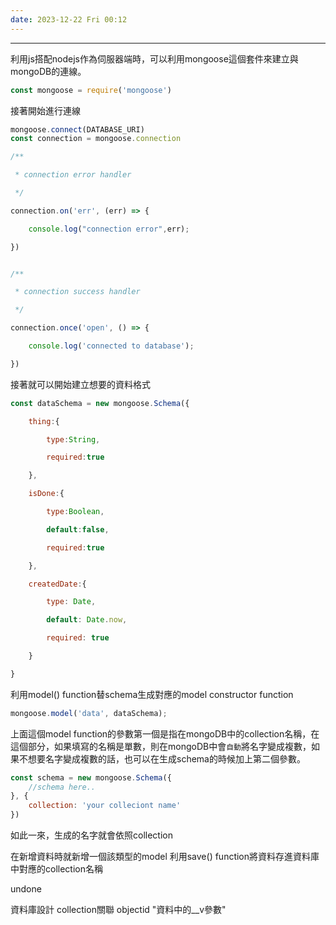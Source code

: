 ```yaml
---
date: 2023-12-22 Fri 00:12
---
```

---

利用js搭配nodejs作為伺服器端時，可以利用mongoose這個套件來建立與mongoDB的連線。

```js
const mongoose = require('mongoose')
```

接著開始進行連線
```js
mongoose.connect(DATABASE_URI)
const connection = mongoose.connection

/**

 * connection error handler

 */

connection.on('err', (err) => {

    console.log("connection error",err);

})


/**

 * connection success handler

 */

connection.once('open', () => {

    console.log('connected to database');

})

```


接著就可以開始建立想要的資料格式
```js
const dataSchema = new mongoose.Schema({

    thing:{

        type:String,

        required:true

    },

    isDone:{

        type:Boolean,

        default:false,

        required:true

    },

    createdDate:{

        type: Date,

        default: Date.now,

        required: true

    }

}
```

利用model() function替schema生成對應的model constructor function

```js
mongoose.model('data', dataSchema);
```

上面這個model function的參數第一個是指在mongoDB中的collection名稱，在這個部分，如果填寫的名稱是單數，則在mongoDB中會`自動`將名字變成複數，如果不想要名字變成複數的話，也可以在生成schema的時候加上第二個參數。

```js
const schema = new mongoose.Schema({
	//schema here..
}, {
	collection: 'your colleciont name'
})
```

如此一來，生成的名字就會依照collection

在新增資料時就新增一個該類型的model
利用save() function將資料存進資料庫中對應的collection名稱


undone

資料庫設計
collection關聯
objectid
"資料中的__v參數"
